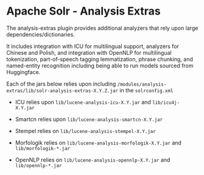 <!--
  Licensed to the Apache Software Foundation (ASF) under one or more
  contributor license agreements.  See the NOTICE file distributed with
  this work for additional information regarding copyright ownership.
  The ASF licenses this file to You under the Apache License, Version 2.0
  (the "License"); you may not use this file except in compliance with
  the License.  You may obtain a copy of the License at

      http://www.apache.org/licenses/LICENSE-2.0

  Unless required by applicable law or agreed to in writing, software
  distributed under the License is distributed on an "AS IS" BASIS,
  WITHOUT WARRANTIES OR CONDITIONS OF ANY KIND, either express or implied.
  See the License for the specific language governing permissions and
  limitations under the License.
-->

Apache Solr - Analysis Extras
=============================

The analysis-extras plugin provides additional analyzers that rely
upon large dependencies/dictionaries.

It includes integration with ICU for multilingual support,
analyzers for Chinese and Polish, and integration with
OpenNLP for multilingual tokenization, part-of-speech tagging
lemmatization, phrase chunking, and named-entity recognition
including being able to run models sourced from Huggingface.

Each of the jars below relies upon including `/modules/analysis-extras/lib/solr-analysis-extras-X.Y.Z.jar`
in the `solrconfig.xml`

* ICU relies upon `lib/lucene-analysis-icu-X.Y.jar`
and `lib/icu4j-X.Y.jar`

* Smartcn relies upon `lib/lucene-analysis-smartcn-X.Y.jar`

* Stempel relies on `lib/lucene-analysis-stempel-X.Y.jar`

* Morfologik relies on `lib/lucene-analysis-morfologik-X.Y.jar`
and `lib/morfologik-*.jar`

* OpenNLP relies on `lib/lucene-analysis-opennlp-X.Y.jar`
and `lib/opennlp-*.jar`
